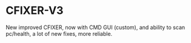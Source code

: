 # CFIXER-V3
New improved CFIXER, now with CMD GUI (custom), and ability to scan pc/health, a lot of new fixes, more reliable.
